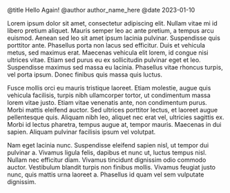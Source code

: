 @title Hello Again! @author author_name_here @date 2023-01-10


Lorem ipsum dolor sit amet, consectetur adipiscing elit. Nullam vitae mi id libero pretium aliquet. Mauris semper leo ac ante pretium, a tempus arcu euismod. Aenean sed leo sit amet ipsum lacinia pulvinar. Suspendisse quis porttitor ante. Phasellus porta non lacus sed efficitur. Duis et vehicula metus, sed maximus erat. Maecenas vehicula elit lorem, id congue nisi ultrices vitae. Etiam sed purus eu ex sollicitudin pulvinar eget et leo. Suspendisse maximus sed massa eu lacinia. Phasellus vitae rhoncus turpis, vel porta ipsum. Donec finibus quis massa quis luctus.

Fusce mollis orci eu mauris tristique laoreet. Etiam molestie, augue quis vehicula facilisis, turpis nibh ullamcorper tortor, ut condimentum massa lorem vitae justo. Etiam vitae venenatis ante, non condimentum purus. Morbi mattis eleifend auctor. Sed ultrices porttitor lectus, et laoreet augue pellentesque quis. Aliquam nibh leo, aliquet nec erat vel, ultricies sagittis ex. Morbi id lectus pharetra, tempus augue at, tempor mauris. Maecenas in dui sapien. Aliquam pulvinar facilisis ipsum vel volutpat.

Nam eget lacinia nunc. Suspendisse eleifend sapien nisl, ut tempor dui pulvinar a. Vivamus ligula felis, dapibus et nunc ut, luctus tempus nisl. Nullam nec efficitur diam. Vivamus tincidunt dignissim odio commodo auctor. Vestibulum blandit turpis non finibus mollis. Vivamus feugiat justo nunc, quis mattis urna laoreet a. Phasellus id quam vel sem vulputate dignissim. 

